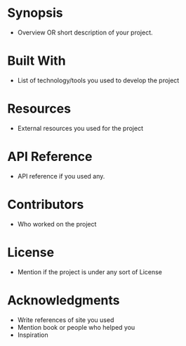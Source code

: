 # Synopsis
+ Overview OR short description of your project.
# Built With
+ List of technology/tools you used to develop the project
# Resources
+ External resources you used for the project
# API Reference
+ API reference if you used any.
# Contributors
+ Who worked on the project
# License
+ Mention if the project is under any sort of License
# Acknowledgments
+ Write references of site you used
+ Mention book or people who helped you
+ Inspiration
